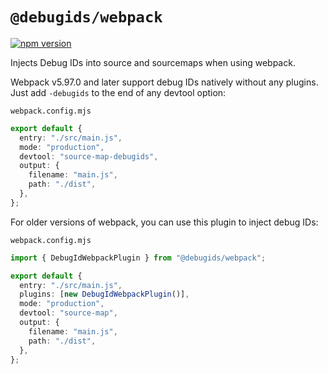 # `@debugids/webpack`

[![npm version](https://img.shields.io/npm/v/@debugids/webpack.svg)](https://www.npmjs.com/package/@debugids/webpack)

Injects Debug IDs into source and sourcemaps when using webpack.

Webpack v5.97.0 and later support debug IDs natively without any plugins. Just
add `-debugids` to the end of any devtool option:

`webpack.config.mjs`

```ts
export default {
  entry: "./src/main.js",
  mode: "production",
  devtool: "source-map-debugids",
  output: {
    filename: "main.js",
    path: "./dist",
  },
};
```

For older versions of webpack, you can use this plugin to inject debug IDs:

`webpack.config.mjs`

```ts
import { DebugIdWebpackPlugin } from "@debugids/webpack";

export default {
  entry: "./src/main.js",
  plugins: [new DebugIdWebpackPlugin()],
  mode: "production",
  devtool: "source-map",
  output: {
    filename: "main.js",
    path: "./dist",
  },
};
```
